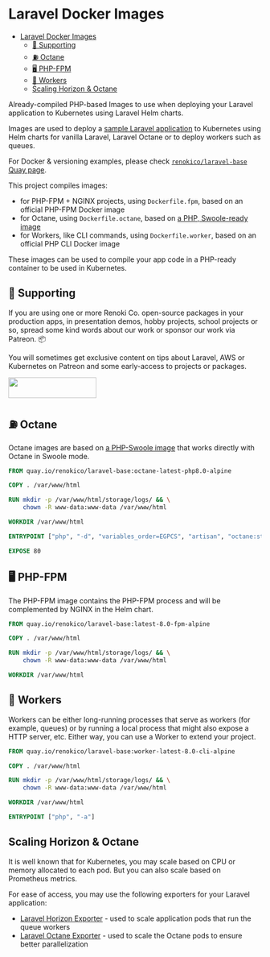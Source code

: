 Laravel Docker Images
=====================

- [Laravel Docker Images](#laravel-docker-images)
  - [🤝 Supporting](#-supporting)
  - [⛽ Octane](#-octane)
  - [🖥 PHP-FPM](#-php-fpm)
  - [🤖 Workers](#-workers)
  - [Scaling Horizon & Octane](#-scaling-horizon-octane)

Already-compiled PHP-based Images to use when deploying your Laravel application to Kubernetes using Laravel Helm charts.

Images are used to deploy a [sample Laravel application](https://github.com/renoki-co/laravel-helm-demo) to Kubernetes using Helm charts for vanilla Laravel, Laravel Octane or to deploy workers such as queues.

For Docker & versioning examples, please check [`renokico/laravel-base` Quay page](https://quay.io/repository/renokico/laravel-base).

This project compiles images:

- for PHP-FPM + NGINX projects, using `Dockerfile.fpm`, based on an official PHP-FPM Docker image
- for Octane, using `Dockerfile.octane`, based on [a PHP, Swoole-ready image](https://hub.docker.com/r/phpswoole/swoole)
- for Workers, like CLI commands, using `Dockerfile.worker`, based on an official PHP CLI Docker image

These images can be used to compile your app code in a PHP-ready container to be used in Kubernetes.

## 🤝 Supporting

If you are using one or more Renoki Co. open-source packages in your production apps, in presentation demos, hobby projects, school projects or so, spread some kind words about our work or sponsor our work via Patreon. 📦

You will sometimes get exclusive content on tips about Laravel, AWS or Kubernetes on Patreon and some early-access to projects or packages.

[<img src="https://c5.patreon.com/external/logo/become_a_patron_button.png" height="41" width="175" />](https://www.patreon.com/bePatron?u=10965171)

## ⛽ Octane

Octane images are based on [a PHP-Swoole image](https://hub.docker.com/r/phpswoole/swoole) that works directly with Octane in Swoole mode.

```Dockerfile
FROM quay.io/renokico/laravel-base:octane-latest-php8.0-alpine

COPY . /var/www/html

RUN mkdir -p /var/www/html/storage/logs/ && \
    chown -R www-data:www-data /var/www/html

WORKDIR /var/www/html

ENTRYPOINT ["php", "-d", "variables_order=EGPCS", "artisan", "octane:start", "--server=swoole", "--host=0.0.0.0", "--port=80"]

EXPOSE 80
```

## 🖥 PHP-FPM

The PHP-FPM image contains the PHP-FPM process and will be complemented by NGINX in the Helm chart.

```Dockerfile
FROM quay.io/renokico/laravel-base:latest-8.0-fpm-alpine

COPY . /var/www/html

RUN mkdir -p /var/www/html/storage/logs/ && \
    chown -R www-data:www-data /var/www/html

WORKDIR /var/www/html
```

## 🤖 Workers

Workers can be either long-running processes that serve as workers (for example, queues) or by running a local process that might also expose a HTTP server, etc. Either way, you can use a Worker to extend your project.

```Dockerfile
FROM quay.io/renokico/laravel-base:worker-latest-8.0-cli-alpine

COPY . /var/www/html

RUN mkdir -p /var/www/html/storage/logs/ && \
    chown -R www-data:www-data /var/www/html

WORKDIR /var/www/html

ENTRYPOINT ["php", "-a"]
```

## Scaling Horizon & Octane

It is well known that for Kubernetes, you may scale based on CPU or memory allocated to each pod. But you can also scale based on Prometheus metrics.

For ease of access, you may use the following exporters for your Laravel application:

- [Laravel Horizon Exporter](https://github.com/renoki-co/horizon-exporter) - used to scale application pods that run the queue workers
- [Laravel Octane Exporter](https://github.com/renoki-co/octane-exporter) - used to scale the Octane pods to ensure better parallelization
